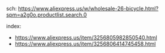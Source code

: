 sch: https://www.aliexpress.us/w/wholesale-26-bicycle.html?spm=a2g0o.productlist.search.0

index:
- https://www.aliexpress.us/item/3256805982850540.html
- https://www.aliexpress.us/item/3256806414745458.html
